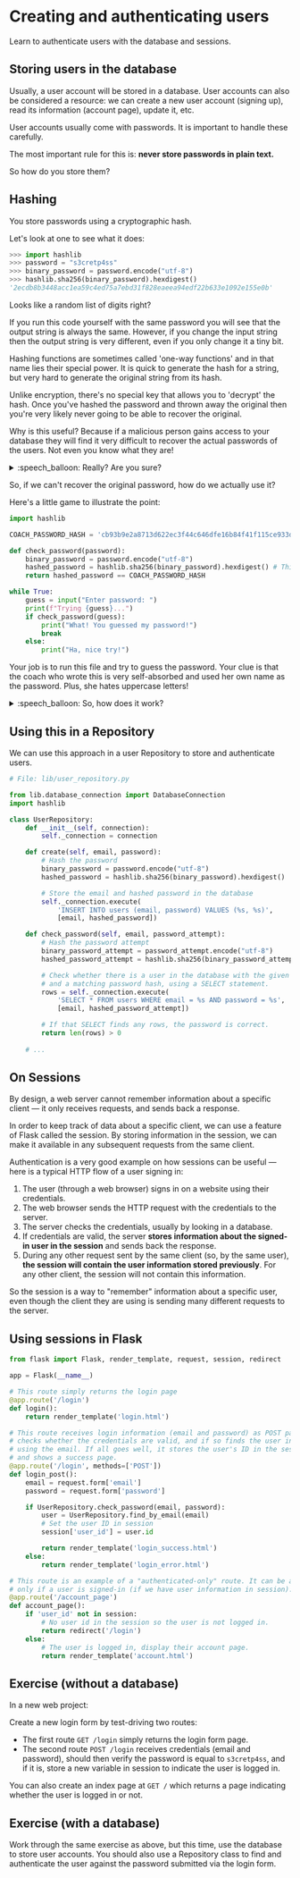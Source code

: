 # Creating and authenticating users

Learn to authenticate users with the database and sessions.

## Storing users in the database

Usually, a user account will be stored in a database. User accounts can also be
considered a resource: we can create a new user account (signing up), read its
information (account page), update it, etc.

User accounts usually come with passwords. It is important to handle these
carefully.

The most important rule for this is: **never store passwords in plain text.**

So how do you store them?

## Hashing

You store passwords using a cryptographic hash.

Let's look at one to see what it does:

```python
>>> import hashlib
>>> password = "s3cretp4ss"
>>> binary_password = password.encode("utf-8")
>>> hashlib.sha256(binary_password).hexdigest()
'2ecdb8b3448acc1ea59c4ed75a7ebd31f828eaeea94edf22b633e1092e155e0b'
```

Looks like a random list of digits right?

If you run this code yourself with the same password you will see that the
output string is always the same. However, if you change the input string then
the output string is very different, even if you only change it a tiny bit.

Hashing functions are sometimes called 'one-way functions' and in that name lies
their special power. It is quick to generate the hash for a string, but very
hard to generate the original string from its hash.

Unlike encryption, there's no special key that allows you to 'decrypt' the hash.
Once you've hashed the password and thrown away the original then you're very
likely never going to be able to recover the original.

Why is this useful? Because if a malicious person gains access to your database
they will find it very difficult to recover the actual passwords of the users.
Not even you know what they are!

<details>
  <summary>:speech_balloon: Really? Are you sure?</summary>

  ---

  We're simplifying slightly here. Depending on how the hashing function is
  configured it can be easier or harder to discover the original password and
  there are techniques that attackers can use to make it easier.

  However, a well-configured hashing function does make it much harder for
  attackers to make use of a stolen list of hashed passwords.

  What does 'well-configured' mean? That's beyond our scope here. Suffice to
  say, if you're working on a production application you should either use an
  industry-standard security-tested framework to handle this for you, or trust
  the work to a security expert.

  ---

</details>

So, if we can't recover the original password, how do we actually use it?

Here's a little game to illustrate the point:

```python
import hashlib

COACH_PASSWORD_HASH = 'cb93b9e2a8713d622ec3f44c646dfe16b84f41f115ce933d0600771b7943b417'

def check_password(password):
    binary_password = password.encode("utf-8")
    hashed_password = hashlib.sha256(binary_password).hexdigest() # This part does the magic
    return hashed_password == COACH_PASSWORD_HASH

while True:
    guess = input("Enter password: ")
    print(f"Trying {guess}...")
    if check_password(guess):
        print("What! You guessed my password!")
        break
    else:
        print("Ha, nice try!")
```

Your job is to run this file and try to guess the password. Your clue is that
the coach who wrote this is very self-absorbed and used her own name as the
password. Plus, she hates uppercase letters!

<details>
  <summary>:speech_balloon: So, how does it work?</summary>

  ---

  If you have stored a hash of the password and you want to work out if the user
  has entered the right password, you can hash the password they've given you
  and compare it against the hash you already have.

  Because a hashing function always returns the same output for the same input,
  if they match then the user has entered the correct password.

  ---

</details>

## Using this in a Repository

We can use this approach in a user Repository to store and authenticate users.

```python
# File: lib/user_repository.py

from lib.database_connection import DatabaseConnection
import hashlib

class UserRepository:
    def __init__(self, connection):
        self._connection = connection

    def create(self, email, password):
        # Hash the password
        binary_password = password.encode("utf-8")
        hashed_password = hashlib.sha256(binary_password).hexdigest()

        # Store the email and hashed password in the database
        self._connection.execute(
            'INSERT INTO users (email, password) VALUES (%s, %s)',
            [email, hashed_password])

    def check_password(self, email, password_attempt):
        # Hash the password attempt
        binary_password_attempt = password_attempt.encode("utf-8")
        hashed_password_attempt = hashlib.sha256(binary_password_attempt).hexdigest()

        # Check whether there is a user in the database with the given email
        # and a matching password hash, using a SELECT statement.
        rows = self._connection.execute(
            'SELECT * FROM users WHERE email = %s AND password = %s',
            [email, hashed_password_attempt])

        # If that SELECT finds any rows, the password is correct.
        return len(rows) > 0
    
    # ...
```

## On Sessions

By design, a web server cannot remember information about a specific client — it
only receives requests, and sends back a response.

In order to keep track of data about a specific client, we can use a feature of
Flask called the session. By storing information in the session, we can make it
available in any subsequent requests from the same client.

Authentication is a very good example on how sessions can be useful — here is a
typical HTTP flow of a user signing in:

1. The user (through a web browser) signs in on a website using their
   credentials.
2. The web browser sends the HTTP request with the credentials to the server.
3. The server checks the credentials, usually by looking in a database.
4. If credentials are valid, the server **stores information about the signed-in
   user in the session** and sends back the response.
5. During any other request sent by the same client (so, by the same user),
   **the session will contain the user information stored previously**. For any
   other client, the session will not contain this information.

So the session is a way to "remember" information about a specific user, even
though the client they are using is sending many different requests to the
server.

## Using sessions in Flask

```python
from flask import Flask, render_template, request, session, redirect

app = Flask(__name__)

# This route simply returns the login page
@app.route('/login')
def login():
    return render_template('login.html')

# This route receives login information (email and password) as POST parameters,
# checks whether the credentials are valid, and if so finds the user in the database
# using the email. If all goes well, it stores the user's ID in the session
# and shows a success page.
@app.route('/login', methods=['POST'])
def login_post():
    email = request.form['email']
    password = request.form['password']

    if UserRepository.check_password(email, password):
        user = UserRepository.find_by_email(email)
        # Set the user ID in session
        session['user_id'] = user.id

        return render_template('login_success.html')
    else:
        return render_template('login_error.html')

# This route is an example of a "authenticated-only" route. It can be accessed 
# only if a user is signed-in (if we have user information in session).
@app.route('/account_page')
def account_page():
    if 'user_id' not in session:
        # No user id in the session so the user is not logged in.
        return redirect('/login')
    else:
        # The user is logged in, display their account page.
        return render_template('account.html')
```

## Exercise (without a database)

In a new web project:

Create a new login form by test-driving two routes:
  * The first route `GET /login` simply returns the login form page.
  * The second route `POST /login` receives credentials (email and password),
    should then verify the password is equal to `s3cretp4ss`, and if it is,
    store a new variable in session to indicate the user is logged in.

You can also create an index page at `GET /` which returns a page indicating
whether the user is logged in or not.

## Exercise (with a database)

Work through the same exercise as above, but this time, use the database to
store user accounts. You should also use a Repository class to find and
authenticate the user against the password submitted via the login form.



